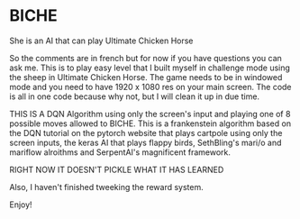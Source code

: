# BICHE
She is an AI that can play Ultimate Chicken Horse


So the comments are in french but for now if
you have questions you can ask me. This is to play easy level that I built myself in challenge mode using the sheep in Ultimate Chicken Horse. The game needs to be in windowed mode and you need to have 1920 x 1080 res on your main screen. The code is all in one code because why not, but I will clean it up in due time.

THIS IS A DQN Algorithm using only the screen's input and playing one of 8 possible moves allowed to BICHE.
This is a frankenstein algorithm based on the DQN tutorial on the pytorch website that plays cartpole using only the screen inputs,
the keras AI that plays flappy birds, SethBling's mari/o and mariflow alroithms and SerpentAI's magnificent framework.

RIGHT NOW IT DOESN'T PICKLE WHAT IT HAS LEARNED

Also, I haven't finished tweeking the reward system.


Enjoy!
